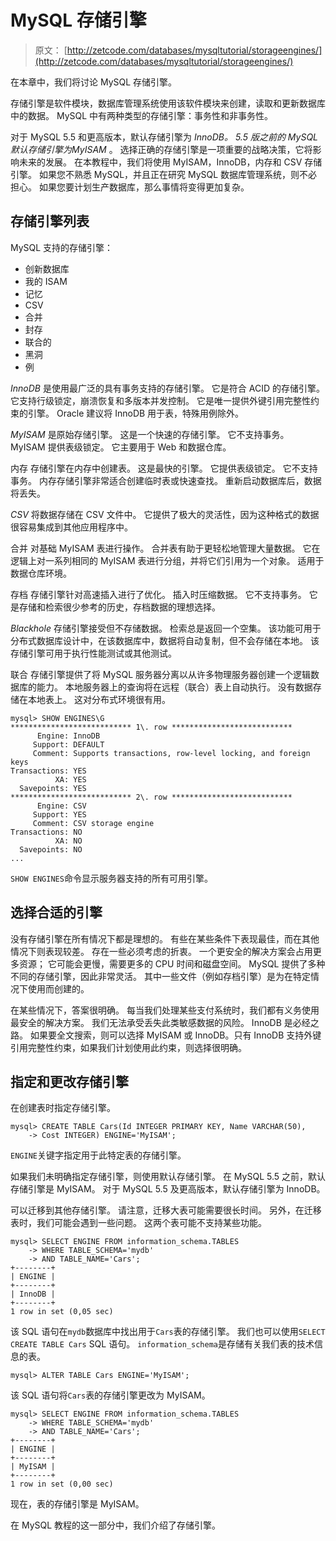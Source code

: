 # MySQL 存储引擎

> 原文： [http://zetcode.com/databases/mysqltutorial/storageengines/](http://zetcode.com/databases/mysqltutorial/storageengines/)

在本章中，我们将讨论 MySQL 存储引擎。

存储引擎是软件模块，数据库管理系统使用该软件模块来创建，读取和更新数据库中的数据。 MySQL 中有两种类型的存储引擎：事务性和非事务性。

对于 MySQL 5.5 和更高版本，默认存储引擎为 _InnoDB。 5.5 版之前的 MySQL 默认存储引擎为MyISAM_ 。 选择正确的存储引擎是一项重要的战略决策，它将影响未来的发展。 在本教程中，我们将使用 MyISAM，InnoDB，内存和 CSV 存储引擎。 如果您不熟悉 MySQL，并且正在研究 MySQL 数据库管理系统，则不必担心。 如果您要计划生产数据库，那么事情将变得更加复杂。

## 存储引擎列表

MySQL 支持的存储引擎：

*   创新数据库
*   我的 ISAM
*   记忆
*   CSV
*   合并
*   封存
*   联合的
*   黑洞
*   例

_InnoDB_ 是使用最广泛的具有事务支持的存储引擎。 它是符合 ACID 的存储引擎。 它支持行级锁定，崩溃恢复和多版本并发控制。 它是唯一提供外键引用完整性约束的引擎。 Oracle 建议将 InnoDB 用于表，特殊用例除外。

_MyISAM_ 是原始存储引擎。 这是一个快速的存储引擎。 它不支持事务。 MyISAM 提供表级锁定。 它主要用于 Web 和数据仓库。

内存 存储引擎在内存中创建表。 这是最快的引擎。 它提供表级锁定。 它不支持事务。 内存存储引擎非常适合创建临时表或快速查找。 重新启动数据库后，数据将丢失。

_CSV_ 将数据存储在 CSV 文件中。 它提供了极大的灵活性，因为这种格式的数据很容易集成到其他应用程序中。

合并 对基础 MyISAM 表进行操作。 合并表有助于更轻松地管理大量数据。 它在逻辑上对一系列相同的 MyISAM 表进行分组，并将它们引用为一个对象。 适用于数据仓库环境。

存档 存储引擎针对高速插入进行了优化。 插入时压缩数据。 它不支持事务。 它是存储和检索很少参考的历史，存档数据的理想选择。

_Blackhole_ 存储引擎接受但不存储数据。 检索总是返回一个空集。 该功能可用于分布式数据库设计中，在该数据库中，数据将自动复制，但不会存储在本地。 该存储引擎可用于执行性能测试或其他测试。

联合 存储引擎提供了将 MySQL 服务器分离以从许多物理服务器创建一个逻辑数据库的能力。 本地服务器上的查询将在远程（联合）表上自动执行。 没有数据存储在本地表上。 这对分布式环境很有用。

```
mysql> SHOW ENGINES\G
*************************** 1\. row ***************************
      Engine: InnoDB
     Support: DEFAULT
     Comment: Supports transactions, row-level locking, and foreign keys
Transactions: YES
          XA: YES
  Savepoints: YES
*************************** 2\. row ***************************
      Engine: CSV
     Support: YES
     Comment: CSV storage engine
Transactions: NO
          XA: NO
  Savepoints: NO
...

```

`SHOW ENGINES`命令显示服务器支持的所有可用引擎。

## 选择合适的引擎

没有存储引擎在所有情况下都是理想的。 有些在某些条件下表现最佳，而在其他情况下则表现较差。 存在一些必须考虑的折衷。 一个更安全的解决方案会占用更多资源； 它可能会更慢，需要更多的 CPU 时间和磁盘空间。 MySQL 提供了多种不同的存储引擎，因此非常灵活。 其中一些文件（例如存档引擎）是为在特定情况下使用而创建的。

在某些情况下，答案很明确。 每当我们处理某些支付系统时，我们都有义务使用最安全的解决方案。 我们无法承受丢失此类敏感数据的风险。 InnoDB 是必经之路。 如果要全文搜索，则可以选择 MyISAM 或 InnoDB。只有 InnoDB 支持外键引用完整性约束，如果我们计划使用此约束，则选择很明确。

## 指定和更改存储引擎

在创建表时指定存储引擎。

```
mysql> CREATE TABLE Cars(Id INTEGER PRIMARY KEY, Name VARCHAR(50), 
    -> Cost INTEGER) ENGINE='MyISAM';

```

`ENGINE`关键字指定用于此特定表的存储引擎。

如果我们未明确指定存储引擎，则使用默认存储引擎。 在 MySQL 5.5 之前，默认存储引擎是 MyISAM。 对于 MySQL 5.5 及更高版本，默认存储引擎为 InnoDB。

可以迁移到其他存储引擎。 请注意，迁移大表可能需要很长时间。 另外，在迁移表时，我们可能会遇到一些问题。 这两个表可能不支持某些功能。

```
mysql> SELECT ENGINE FROM information_schema.TABLES
    -> WHERE TABLE_SCHEMA='mydb'
    -> AND TABLE_NAME='Cars';
+--------+
| ENGINE |
+--------+
| InnoDB |
+--------+
1 row in set (0,05 sec)

```

该 SQL 语句在`mydb`数据库中找出用于`Cars`表的存储引擎。 我们也可以使用`SELECT CREATE TABLE Cars` SQL 语句。 `information_schema`是存储有关我们表的技术信息的表。

```
mysql> ALTER TABLE Cars ENGINE='MyISAM';

```

该 SQL 语句将`Cars`表的存储引擎更改为 MyISAM。

```
mysql> SELECT ENGINE FROM information_schema.TABLES
    -> WHERE TABLE_SCHEMA='mydb'
    -> AND TABLE_NAME='Cars';
+--------+
| ENGINE |
+--------+
| MyISAM |
+--------+
1 row in set (0,00 sec)

```

现在，表的存储引擎是 MyISAM。

在 MySQL 教程的这一部分中，我们介绍了存储引擎。